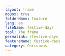 ```yaml
---
layout: frame
noBox: true
folderName: feature
lang: en
fileName: festive-days
tool: The frame
permalink: /festive-days
featureName: festive-days
category: Christmas
---
```

